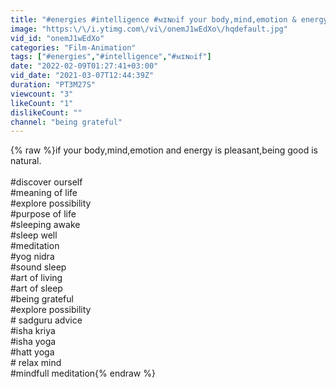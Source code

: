 ```yaml
---
title: "#energies #intelligence #ᴍɪɴᴅif your body,mind,emotion & energy is pleasant,being good is natural."
image: "https:\/\/i.ytimg.com\/vi\/onemJ1wEdXo\/hqdefault.jpg"
vid_id: "onemJ1wEdXo"
categories: "Film-Animation"
tags: ["#energies","#intelligence","#ᴍɪɴᴅif"]
date: "2022-02-09T01:27:41+03:00"
vid_date: "2021-03-07T12:44:39Z"
duration: "PT3M27S"
viewcount: "3"
likeCount: "1"
dislikeCount: ""
channel: "being grateful"
---
```

{% raw %}if your body,mind,emotion and energy is pleasant,being good is natural.<br /><br />#discover ourself <br />#meaning of life <br />#explore possibility<br />#purpose of life <br />#sleeping awake <br />#sleep well<br />#meditation<br />#yog nidra<br />#sound sleep <br />#art of living <br />#art of sleep <br />#being grateful <br />#explore possibility<br /># sadguru advice<br />#isha kriya<br />#isha yoga <br />#hatt yoga <br /># relax mind <br />#mindfull meditation{% endraw %}
